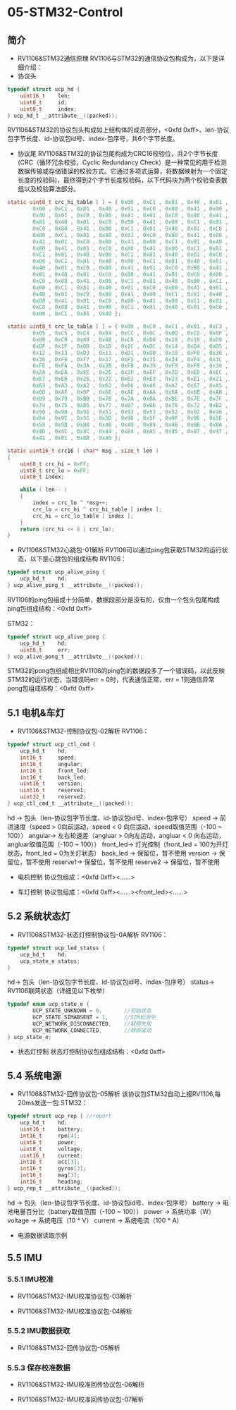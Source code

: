 # 05-STM32-Control
## 简介

* RV1106&STM32通信原理
RV1106与STM32的通信协议包构成为<hd><data><ccr>，以下是详细介绍：
* 协议头
```c
typedef struct ucp_hd {
    uint16_t    len; 
    uint8_t     id;
    uint8_t     index;
} ucp_hd_t __attribute__((packed));
```
RV1106&STM32的协议包头构成如上结构体的成员部分，<0xfd 0xff>、len-协议包字节长度、id-协议包id号、index-包序号，共6个字节长度。

* 协议尾
RV1106&STM32的协议包尾构成为CRC16校验位，共2个字节长度(CRC（循环冗余校验，Cyclic Redundancy Check）是一种常见的用于检测数据传输或存储错误的校验方式。它通过多项式运算，将数据映射为一个固定长度的校验码)，最终得到2个字节长度校验码<crc1 crc2>，以下代码块为两个校验查表数组以及校验算法部分。
```c
static uint8_t crc_hi_table [ ] = { 0x00 , 0xC1 , 0x81 , 0x40 , 0x01 , 0xC0 , 0x80 , 0x41 , 0x01 , 0xC0 , 0x80 , 0x41 ,
        0x00 , 0xC1 , 0x81 , 0x40 , 0x01 , 0xC0 , 0x80 , 0x41 , 0x00 , 0xC1 , 0x81 , 0x40 , 0x00 , 0xC1 , 0x81 ,
        0x40 , 0x01 , 0xC0 , 0x80 , 0x41 , 0x01 , 0xC0 , 0x80 , 0x41 , 0x00 , 0xC1 , 0x81 , 0x40 , 0x00 , 0xC1 ,
        0x81 , 0x40 , 0x01 , 0xC0 , 0x80 , 0x41 , 0x00 , 0xC1 , 0x81 , 0x40 , 0x01 , 0xC0 , 0x80 , 0x41 , 0x01 ,
        0xC0 , 0x80 , 0x41 , 0x00 , 0xC1 , 0x81 , 0x40 , 0x01 , 0xC0 , 0x80 , 0x41 , 0x00 , 0xC1 , 0x81 , 0x40 ,
        0x00 , 0xC1 , 0x81 , 0x40 , 0x01 , 0xC0 , 0x80 , 0x41 , 0x00 , 0xC1 , 0x81 , 0x40 , 0x01 , 0xC0 , 0x80 ,
        0x41 , 0x01 , 0xC0 , 0x80 , 0x41 , 0x00 , 0xC1 , 0x81 , 0x40 , 0x00 , 0xC1 , 0x81 , 0x40 , 0x01 , 0xC0 ,
        0x80 , 0x41 , 0x01 , 0xC0 , 0x80 , 0x41 , 0x00 , 0xC1 , 0x81 , 0x40 , 0x01 , 0xC0 , 0x80 , 0x41 , 0x00 ,
        0xC1 , 0x81 , 0x40 , 0x00 , 0xC1 , 0x81 , 0x40 , 0x01 , 0xC0 , 0x80 , 0x41 , 0x01 , 0xC0 , 0x80 , 0x41 ,
        0x00 , 0xC1 , 0x81 , 0x40 , 0x00 , 0xC1 , 0x81 , 0x40 , 0x01 , 0xC0 , 0x80 , 0x41 , 0x00 , 0xC1 , 0x81 ,
        0x40 , 0x01 , 0xC0 , 0x80 , 0x41 , 0x01 , 0xC0 , 0x80 , 0x41 , 0x00 , 0xC1 , 0x81 , 0x40 , 0x00 , 0xC1 ,
        0x81 , 0x40 , 0x01 , 0xC0 , 0x80 , 0x41 , 0x01 , 0xC0 , 0x80 , 0x41 , 0x00 , 0xC1 , 0x81 , 0x40 , 0x01 ,
        0xC0 , 0x80 , 0x41 , 0x00 , 0xC1 , 0x81 , 0x40 , 0x00 , 0xC1 , 0x81 , 0x40 , 0x01 , 0xC0 , 0x80 , 0x41 ,
        0x00 , 0xC1 , 0x81 , 0x40 , 0x01 , 0xC0 , 0x80 , 0x41 , 0x01 , 0xC0 , 0x80 , 0x41 , 0x00 , 0xC1 , 0x81 ,
        0x40 , 0x01 , 0xC0 , 0x80 , 0x41 , 0x00 , 0xC1 , 0x81 , 0x40 , 0x00 , 0xC1 , 0x81 , 0x40 , 0x01 , 0xC0 ,
        0x80 , 0x41 , 0x01 , 0xC0 , 0x80 , 0x41 , 0x00 , 0xC1 , 0x81 , 0x40 , 0x00 , 0xC1 , 0x81 , 0x40 , 0x01 ,
        0xC0 , 0x80 , 0x41 , 0x00 , 0xC1 , 0x81 , 0x40 , 0x01 , 0xC0 , 0x80 , 0x41 , 0x01 , 0xC0 , 0x80 , 0x41 ,
        0x00 , 0xC1 , 0x81 , 0x40 };

static uint8_t crc_lo_table [ ] = { 0x00 , 0xC0 , 0xC1 , 0x01 , 0xC3 , 0x03 , 0x02 , 0xC2 , 0xC6 , 0x06 , 0x07 , 0xC7 ,
        0x05 , 0xC5 , 0xC4 , 0x04 , 0xCC , 0x0C , 0x0D , 0xCD , 0x0F , 0xCF , 0xCE , 0x0E , 0x0A , 0xCA , 0xCB ,
        0x0B , 0xC9 , 0x09 , 0x08 , 0xC8 , 0xD8 , 0x18 , 0x19 , 0xD9 , 0x1B , 0xDB , 0xDA , 0x1A , 0x1E , 0xDE ,
        0xDF , 0x1F , 0xDD , 0x1D , 0x1C , 0xDC , 0x14 , 0xD4 , 0xD5 , 0x15 , 0xD7 , 0x17 , 0x16 , 0xD6 , 0xD2 ,
        0x12 , 0x13 , 0xD3 , 0x11 , 0xD1 , 0xD0 , 0x10 , 0xF0 , 0x30 , 0x31 , 0xF1 , 0x33 , 0xF3 , 0xF2 , 0x32 ,
        0x36 , 0xF6 , 0xF7 , 0x37 , 0xF5 , 0x35 , 0x34 , 0xF4 , 0x3C , 0xFC , 0xFD , 0x3D , 0xFF , 0x3F , 0x3E ,
        0xFE , 0xFA , 0x3A , 0x3B , 0xFB , 0x39 , 0xF9 , 0xF8 , 0x38 , 0x28 , 0xE8 , 0xE9 , 0x29 , 0xEB , 0x2B ,
        0x2A , 0xEA , 0xEE , 0x2E , 0x2F , 0xEF , 0x2D , 0xED , 0xEC , 0x2C , 0xE4 , 0x24 , 0x25 , 0xE5 , 0x27 ,
        0xE7 , 0xE6 , 0x26 , 0x22 , 0xE2 , 0xE3 , 0x23 , 0xE1 , 0x21 , 0x20 , 0xE0 , 0xA0 , 0x60 , 0x61 , 0xA1 ,
        0x63 , 0xA3 , 0xA2 , 0x62 , 0x66 , 0xA6 , 0xA7 , 0x67 , 0xA5 , 0x65 , 0x64 , 0xA4 , 0x6C , 0xAC , 0xAD ,
        0x6D , 0xAF , 0x6F , 0x6E , 0xAE , 0xAA , 0x6A , 0x6B , 0xAB , 0x69 , 0xA9 , 0xA8 , 0x68 , 0x78 , 0xB8 ,
        0xB9 , 0x79 , 0xBB , 0x7B , 0x7A , 0xBA , 0xBE , 0x7E , 0x7F , 0xBF , 0x7D , 0xBD , 0xBC , 0x7C , 0xB4 ,
        0x74 , 0x75 , 0xB5 , 0x77 , 0xB7 , 0xB6 , 0x76 , 0x72 , 0xB2 , 0xB3 , 0x73 , 0xB1 , 0x71 , 0x70 , 0xB0 ,
        0x50 , 0x90 , 0x91 , 0x51 , 0x93 , 0x53 , 0x52 , 0x92 , 0x96 , 0x56 , 0x57 , 0x97 , 0x55 , 0x95 , 0x94 ,
        0x54 , 0x9C , 0x5C , 0x5D , 0x9D , 0x5F , 0x9F , 0x9E , 0x5E , 0x5A , 0x9A , 0x9B , 0x5B , 0x99 , 0x59 ,
        0x58 , 0x98 , 0x88 , 0x48 , 0x49 , 0x89 , 0x4B , 0x8B , 0x8A , 0x4A , 0x4E , 0x8E , 0x8F , 0x4F , 0x8D ,
        0x4D , 0x4C , 0x8C , 0x44 , 0x84 , 0x85 , 0x45 , 0x87 , 0x47 , 0x46 , 0x86 , 0x82 , 0x42 , 0x43 , 0x83 ,
        0x41 , 0x81 , 0x80 , 0x40 };

static uint16_t crc16 ( char* msg , size_t len )
{
    uint8_t crc_hi = 0xFF;
    uint8_t crc_lo = 0xFF;
    uint8_t index;

    while ( len-- )
    {
        index = crc_lo ^ *msg++;
        crc_lo = crc_hi ^ crc_hi_table [ index ];
        crc_hi = crc_lo_table [ index ];
    }
    return (crc_hi << 8 | crc_lo);
}
```

* RV1106&STM32心跳包-01解析
RV1106可以通过ping包获取STM32的运行状态，以下是心跳包的组成结构
RV1106：
```c
typedef struct ucp_alive_ping {
    ucp_hd_t    hd;
} ucp_alive_ping_t __attribute__((packed));
```
RV1106的ping包组成十分简单，数据段部分是没有的，仅由一个包头包尾构成
ping包组成结构：<0xfd 0xff><hd><crc>

STM32：
```c
typedef struct ucp_alive_pong {
    ucp_hd_t    hd;
    uint8_t     err;
} ucp_alive_pong_t __attribute__((packed));
```
STM32的pong包组成相比RV1106的ping包的数据段多了一个错误码，以此反映STM32的运行状态，当错误码err = 0时，代表通信正常，err = 1则通信异常
pong包组成结构：<0xfd 0xff><hd><err><crc>

## 5.1 电机&车灯
* RV1106&STM32-控制协议包-02解析
RV1106：
```c
typedef struct ucp_ctl_cmd {
    ucp_hd_t    hd;
    int16_t     speed;
    int16_t     angular;
    int16_t     front_led;
    int16_t     back_led;
    uint16_t    version;
    uint16_t    reserve1;
    uint32_t    reserve2;
} ucp_ctl_cmd_t __attribute__((packed));
```
hd -> 包头（len-协议包字节长度、id-协议包id号、index-包序号）
speed -> 前进速度（speed > 0向前运动，speed < 0 向后运动，speed取值范围（-100 ~ 100））
angular-> 左右轮速差（angluar > 0向左运动，angluar < 0 向右运动，angluar取值范围（-100 ~ 100））
front_led-> 灯光控制（front_led = 100为开灯状态，front_led = 0为关灯状态）
back_led -> 保留位，暂不使用
version  -> 保留位，暂不使用
reserve1-> 保留位，暂不使用
reserve2 -> 保留位，暂不使用

* 电机控制
协议包组成：<0xfd 0xff><hd><speed><angular><......><crc>

* 车灯控制
协议包组成：<0xfd 0xff><hd><......><front_led><......><crc>


## 5.2 系统状态灯
* RV1106&STM32-状态灯控制协议包-0A解析
RV1106：
```c
typedef struct ucp_led_status {
    ucp_hd_t    hd;
    ucp_state_e status;
}
```
hd-> 包头（len-协议包字节长度、id-协议包id号、index-包序号）
status-> RV1106联网状态（详细见以下枚举）

```c
typedef enum ucp_state_e {
        UCP_STATE_UNKNOWN = 0,       //初始状态
        UCP_STATE_SIMABSENT = 1,     //SIM检测中 
        UCP_NETWORK_DISCONNECTED,    //联网失败
        UCP_NETWORK_CONNECTED,       //联网成功
} ucp_state_e;
```
* 状态灯控制
状态灯控制协议包组成结构：<0xfd 0xff><hd><status><crc>
## 5.4 系统电源
* RV1106&STM32-回传协议包-05解析
该协议包STM32自动上报RV1106,每20ms发送一包
STM32：
```c
typedef struct ucp_rep { //report
    ucp_hd_t    hd;
    uint16_t    battery;
    int16_t     rpm[4];
    uint8_t     power;
    uint8_t     voltage;
    uint16_t    current;
    int16_t     acc[3];
    int16_t     gyros[3];
    int16_t     mag[3];
    int16_t     heading;
} ucp_rep_t __attribute__((packed));
```
hd              -> 包头（len-协议包字节长度、id-协议包id号、index-包序号）
battery         -> 电池电量百分比（battery取值范围（-100 ~ 100））
power           -> 系统功率（W）
voltage         -> 系统电压（10 * V）
current         -> 系统电流（100 * A）

* 电源数据读取示例
## 5.5 IMU
### 5.5.1 IMU校准
* RV1106&STM32-IMU校准协议包-03解析

* RV1106&STM32-IMU校准协议包-04解析

### 5.5.2 IMU数据获取
* RV1106&STM32-回传协议包-05解析

### 5.5.3 保存校准数据
* RV1106&STM32-IMU校准回传协议包-06解析

* RV1106&STM32-IMU校准回传协议包-07解析

